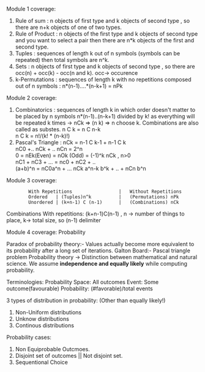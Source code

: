 Module 1 coverage:
1. Rule of sum : n objects of first type and k objects of second type , so there are n+k objects of one of two types.
2. Rule of Product : n objects of the first type and k objects of second type and you want to select a pair then there are n*k objects of the first and second type.
3. Tuples : sequences of length k out of n symbols (symbols can be repeated) then total symbols are n^k.
4. Sets : n objects of first type and k objects of second type , so there are occ(n) + occ(k) - occ(n and k). occ-> occurence
5. k-Permutations : sequences of length k with no repetitions composed out of n symbols : n*(n-1)....*(n-k+1) = nPk

Module 2 coverage: 
1. Combinatorics : sequences of length k in which order doesn't matter to be placed by n symbols n*(n-1)..(n-k+1) divided by k! as everything will be repeated k times -> nCk => (n k) => n choose k. Combinations are also called as substes.
n C k = n C n-k <br>
n C k = n!/(k! * (n-k)!)  <br>
2. Pascal's Triangle : nCk = n-1 C k-1 + n-1 C k  <br>
nC0 +.. nCk + .. nCn = 2^n   <br>
0  = nEk(Even) = nOk (Odd) = (-1)^k nCk  , n>0   <br>
nC1 + nC3 + ... = nc0 + nC2 + ..   <br>
(a+b)^n = nC0a^n + ... nCk a^n-k b^k + .. + nCn b^n <br>

Module 3 coverage: 

            With Repetitions                 |   Without Repetitions
            Ordered   | (Tuples)n^k          |   (Permutations) nPk
            Unordered | (k+n-1) C (n-1)      |   (Combinations) nCk

Combinations With repetitions: (k+n-1)C(n-1) , n -> number of things to place, k-> total size, so (n-1) delimiter 

Module 4 coverage: 
Probability

Paradox of probability theory:- Values actually become more equivalent to its probability after a long set of iterations. 
Galton Board:- Pascal triangle problem
Probability theory -> Distinction between mathematical and natural science. We assume <b>independence and equally likely</b> while computing probability.

Terminologies:
Probability Space: All outcomes
Event: Some outcome(favourable)
Probability: (#favorable)/total events

3 types of distribution in probability: (Other than equally likely!)
1. Non-Uniform distributions
2. Unknow distributions
3. Continous distributions

Probability cases:
1. Non Equiprobable Outcmoes. 
2. Disjoint set of outcomes || Not disjoint set.
3. Sequentional Choice
